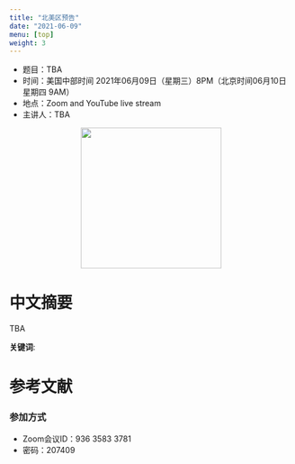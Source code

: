 ```yaml
---
title: "北美区预告"
date: "2021-06-09"
menu: [top]
weight: 3
---
```


- 题目：TBA
- 时间：美国中部时间 2021年06月09日（星期三）8PM（北京时间06月10日 星期四 9AM）
- 地点：Zoom and YouTube live stream
- 主讲人：TBA

<div align="center">
<img src="https://i.ibb.co/khgRkpD/1.jpg" height=250>
</div>

# 中文摘要

TBA

**关键词**: 


# 参考文献


### 参加方式
- Zoom会议ID：936 3583 3781
- 密码：207409
